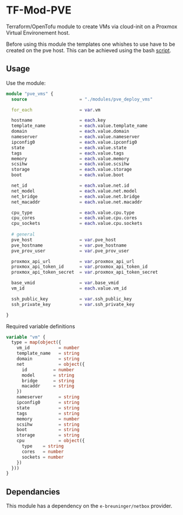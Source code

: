 # TF-Mod-PVE

Terraform/OpenTofu module to create VMs via cloud-init on a Proxmox Virtual Environement host.

Before using this module the templates one whishes to use have to be created on the pve host. 
This can be achieved using the bash [script](./scripts/create_template.sh). 

## Usage 

Use the module:

```terraform
module "pve_vms" {
  source                    = "./modules/pve_deploy_vms"

  for_each                  = var.vm

  hostname                  = each.key
  template_name             = each.value.template_name
  domain                    = each.value.domain
  nameserver                = each.value.nameserver 
  ipconfig0                 = each.value.ipconfig0 
  state                     = each.value.state 
  tags                      = each.value.tags 
  memory                    = each.value.memory 
  scsihw                    = each.value.scsihw
  storage                   = each.value.storage  
  boot                      = each.value.boot

  net_id                    = each.value.net.id
  net_model                 = each.value.net.model
  net_bridge                = each.value.net.bridge
  net_macaddr               = each.value.net.macaddr

  cpu_type                  = each.value.cpu.type
  cpu_cores                 = each.value.cpu.cores
  cpu_sockets               = each.value.cpu.sockets
 
  # general
  pve_host                  = var.pve_host
  pve_hostname              = var.pve_hostname
  pve_prov_user             = var.pve_prov_user

  proxmox_api_url           = var.proxmox_api_url
  proxmox_api_token_id      = var.proxmox_api_token_id
  proxmox_api_token_secret  = var.proxmox_api_token_secret

  base_vmid                 = var.base_vmid
  vm_id                     = each.value.vm_id

  ssh_public_key            = var.ssh_public_key
  ssh_private_key           = var.ssh_private_key

}
```

Required variable definitions

```terraform
variable "vm" {
  type = map(object({
    vm_id           = number
    template_name   = string
    domain          = string 
    net             = object({
      id          = number 
      model       = string
      bridge      = string 
      macaddr     = string
    })
    nameserver      = string 
    ipconfig0       = string 
    state           = string 
    tags            = string 
    memory          = number 
    scsihw          = string
    boot            = string
    storage         = string
    cpu             = object({
      type    = string
      cores   = number
      sockets = number
    })
  }))
}  
```

## Dependancies

This module has a dependency on the ```e-breuninger/netbox``` provider.


